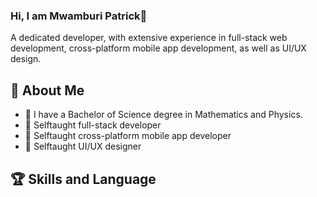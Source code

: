 ### Hi, I am Mwamburi Patrick👋

A dedicated developer, with extensive experience in full-stack web development, cross-platform mobile app development, as well as UI/UX design.

## 🚀 About Me

- 🔭 I have a Bachelor of Science degree in Mathematics and Physics.
- 🌱 Selftaught full-stack developer
- 🌱 Selftaught cross-platform mobile app developer
- 🌱 Selftaught UI/UX designer

 ## 🏆 Skills and Language
 
 

